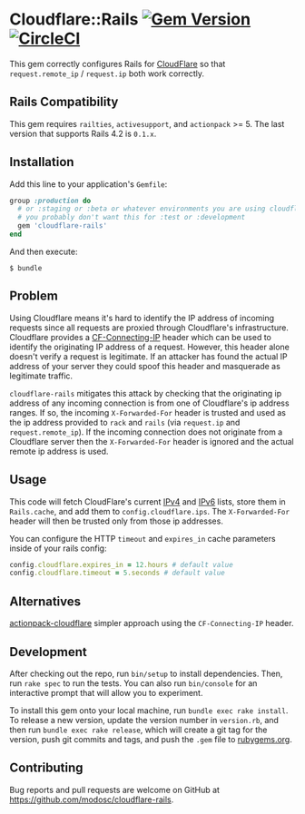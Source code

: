# Cloudflare::Rails [![Gem Version](https://badge.fury.io/rb/cloudflare-rails.svg)](https://badge.fury.io/rb/cloudflare-rails) [![CircleCI](https://circleci.com/gh/modosc/cloudflare-rails/tree/master.svg?style=shield)](https://circleci.com/gh/modosc/cloudflare-rails/tree/master)
This gem correctly configures Rails for [CloudFlare](https://www.cloudflare.com) so that `request.remote_ip` / `request.ip` both work correctly.

## Rails Compatibility

This gem requires `railties`, `activesupport`, and `actionpack` >= 5. The last version that supports Rails 4.2 is `0.1.x`.

## Installation

Add this line to your application's `Gemfile`:

```ruby
group :production do
  # or :staging or :beta or whatever environments you are using cloudflare in.
  # you probably don't want this for :test or :development
  gem 'cloudflare-rails'
end
```

And then execute:

    $ bundle

## Problem

Using Cloudflare means it's hard to identify the IP address of incoming requests since all requests are proxied through Cloudflare's infrastructure. Cloudflare provides a [CF-Connecting-IP](https://support.cloudflare.com/hc/en-us/articles/200170986-How-does-Cloudflare-handle-HTTP-Request-headers-) header which can be used to identify the originating IP address of a request. However, this header alone doesn't verify a request is legitimate. If an attacker has found the actual IP address of your server they could spoof this header and masquerade as legitimate traffic.

`cloudflare-rails` mitigates this attack by checking that the originating ip address of any incoming connection is from one of Cloudflare's ip address ranges. If so, the incoming `X-Forwarded-For` header is trusted and used as the ip address provided to `rack` and `rails` (via `request.ip` and `request.remote_ip`). If the incoming connection does not originate from a Cloudflare server then the `X-Forwarded-For` header is ignored and the actual remote ip address is used.

## Usage
This code will fetch CloudFlare's current [IPv4](https://www.cloudflare.com/ips-v4) and [IPv6](https://www.cloudflare.com/ips-v6) lists, store them in `Rails.cache`, and add them to `config.cloudflare.ips`. The `X-Forwarded-For` header will then be trusted only from those ip addresses.

You can configure the HTTP `timeout` and `expires_in` cache parameters inside of your rails config:
```ruby
config.cloudflare.expires_in = 12.hours # default value
config.cloudflare.timeout = 5.seconds # default value
```

## Alternatives

[actionpack-cloudflare](https://github.com/customink/actionpack-cloudflare) simpler approach using the `CF-Connecting-IP` header.

## Development

After checking out the repo, run `bin/setup` to install dependencies. Then, run `rake spec` to run the tests. You can also run `bin/console` for an interactive prompt that will allow you to experiment.

To install this gem onto your local machine, run `bundle exec rake install`. To release a new version, update the version number in `version.rb`, and then run `bundle exec rake release`, which will create a git tag for the version, push git commits and tags, and push the `.gem` file to [rubygems.org](https://rubygems.org).

## Contributing

Bug reports and pull requests are welcome on GitHub at https://github.com/modosc/cloudflare-rails.
